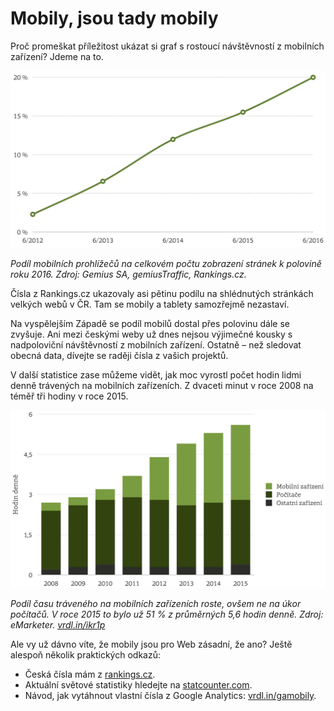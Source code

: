# Mobily, jsou tady mobily

Proč promeškat příležitost ukázat si graf s rostoucí návštěvností z mobilních zařízení? Jdeme na to.

![Podíl mobilů](dist/images/original/vdwd/statistika-mobily.jpg)

*Podíl mobilních prohlížečů na celkovém počtu zobrazení stránek k polovině roku 2016. Zdroj: Gemius SA, gemiusTraffic,  Rankings.cz.*

Čísla z Rankings.cz ukazovaly asi pětinu podílu na shlédnutých stránkách velkých webů v ČR. Tam se mobily a tablety samozřejmě nezastaví. 

Na vyspělejším Západě se podíl mobilů dostal přes polovinu dále se zvyšuje. Ani mezi českými weby už dnes nejsou výjimečné kousky s nadpoloviční návštěvností z mobilních zařízení. Ostatně – než sledovat obecná data, dívejte se raději čísla z vašich projektů. 

V další statistice zase můžeme vidět, jak moc vyrostl počet hodin lidmi denně  trávených na mobilních zařízeních. Z dvaceti minut v roce 2008 na téměř tři hodiny v roce 2015.

![eMarketer: Čas na mobilech](dist/images/original/vdwd/statistika-cas-emarketer.jpg)

*Podíl času tráveného na mobilních zařízeních roste, ovšem ne na úkor počítačů. V roce 2015 to bylo už 51 % z průměrných 5,6 hodin denně. Zdroj: eMarketer. [vrdl.in/ikr1p](http://www.slideshare.net/kleinerperkins/internet-trends-v1/14-14Internet_Usage_Engagement_Growth_Solid11)*

Ale vy už dávno víte, že mobily jsou pro Web zásadní, že ano? Ještě alespoň několik praktických odkazů:

- Česká čísla mám z [rankings.cz](http://rankings.cz). 
- Aktuální světové statistiky hledejte na [statcounter.com](http://gs.statcounter.com/). 
- Návod, jak vytáhnout vlastní čísla z Google Analytics: [vrdl.in/gamobily](http://www.vzhurudolu.cz/prirucka/google-analytics-vyvojari#prohlizece-operacni-systemy-mobilni-zarizeni).


